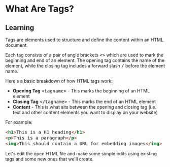 <style>
code, pre {
  font-size: 0.9rem;
}
</style>

# What Are Tags?

## Learning
Tags are elements used to structure and define the content within an HTML document.

Each tag consists of a pair of angle brackets ```<>``` which are used to mark the beginning and end of an element. The opening tag contains the name of the element, while the closing tag includes a forward slash ```/``` before the element name.

Here's a basic breakdown of how HTML tags work:
- **Opening Tag** ```<tagname>``` - This marks the beginning of an HTML element
- **Closing Tag** ```</tagname>``` - This marks the end of an HTML element
- **Content** - This is what sits between the opening and closing tag (i.e. text and other content elements you want to display on your website)

For example:
```html
<h1>This is a H1 heading</h1>
<p>This is a paragraph</p>
<img>This should contain a URL for embedding images</img>
```

Let's edit the open HTML file and make some simple edits using existing tags and some new ones that we'll create.